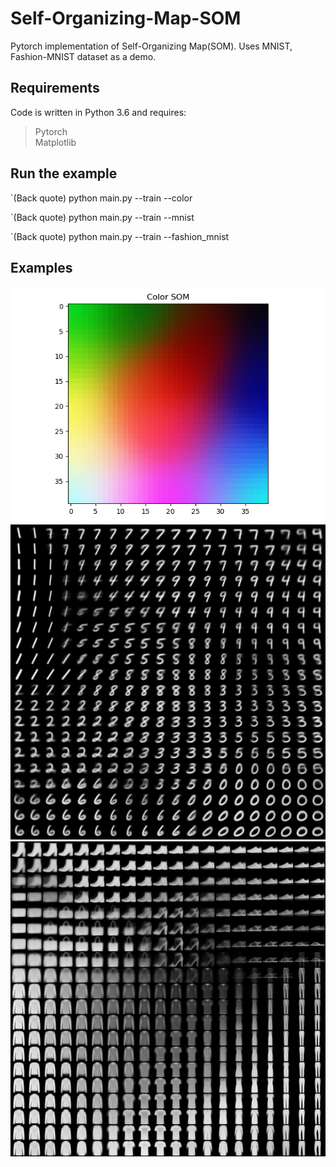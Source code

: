 # Self-Organizing-Map-SOM
Pytorch implementation of Self-Organizing Map(SOM). Uses MNIST, Fashion-MNIST dataset as a demo.  


## Requirements  
Code is written in Python 3.6 and requires:  
> Pytorch  
> Matplotlib  


## Run the example
`(Back quote) python main.py --train --color   
  
`(Back quote) python main.py --train --mnist  

`(Back quote) python main.py --train --fashion_mnist  
## Examples

![Color](results/color/color_result.png)  
![MNIST](results/mnist/som_result.png)  
![Fahsion-MNIST](results/fashion_mnist/som_result.png)  
